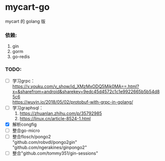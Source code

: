 # mycart-go
mycart 的 golang 版

### 依赖:
1. gin
2. gorm
3. go-redis


### TODO:
- [ ] 学习grpc：https://v.youku.com/v_show/id_XMzMxODQ5Mjk0MA==.html?x=&sharefrom=android&sharekey=9edc45d4572c1c1e9922665b5b54d85c6<br>
    https://wuyin.io/2018/05/02/protobuf-with-grpc-in-golang/
- [ ] 学习graphsql：
    1. https://zhuanlan.zhihu.com/p/35792985
    2. https://linux.cn/article-8524-1.html
- [X] 解析congfig
- [ ] 整合go-micro
- [ ] 整合flosch/pongo2<br>
    "github.com/robvdl/pongo2gin"<br>
    "github.com/ngerakines/ginpongo2"
- [ ] 整合"github.com/tommy351/gin-sessions"

